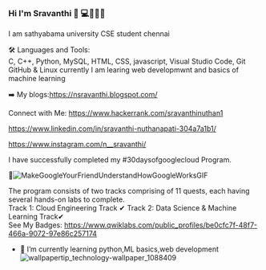 ### Hi I'm Sravanthi  👋 💻👩🏻‍💻                                                                                                                                               

   
I am sathyabama university CSE student chennai

🛠 Languages and Tools:                                                                             
C, C++,  Python,  MySQL,  HTML,  CSS,
javascript,   Visual Studio Code,  Git
GitHub & Linux
currently I am learing web developmwnt and basics of machine learning                                 

➡️ My blogs:https://nsravanthi.blogspot.com/

 Connect with Me:
    https://www.hackerrank.com/sravanthinuthan1
 
   https://www.linkedin.com/in/sravanthi-nuthanapati-304a7a1b1/
 
   https://www.instagram.com/n__sravanthi/
 
  I have successfully completed my #30daysofgooglecloud Program.   
  
🎯![MakeGoogleYourFriendUnderstandHowGoogleWorksGIF](https://user-images.githubusercontent.com/73333232/138247841-7bd4eff6-741a-4027-9810-9764b480fcec.gif) 
 
 The program consists of two tracks comprising of 11 quests, each having several hands-on labs to complete.         
Track 1: Cloud Engineering Track ✔
Track 2: Data Science & Machine Learning Track✔      
See My Badges: https://www.qwiklabs.com/public_profiles/be0cfc7f-48f7-466a-9072-97e86c257174

- 🌱 I’m currently learning python,ML basics,web development                            ![wallpapertip_technology-wallpaper_1088409](https://user-images.githubusercontent.com/73333232/134623413-76341641-4133-440d-8f0a-613e2ee3ebef.jpg)

<!--
**sravanthi153/sravanthi153** is a ✨ _special_ ✨ repository because its `README.md` (this file) appears on your GitHub profile.

Here are some ideas to get you started:

- 🔭 I’m currently working on ...
- 🌱 I’m currently learning ...
- 👯 I’m looking to collaborate on ...
- 🤔 I’m looking for help with ...
- 💬 Ask me about ...
- 📫 How to reach me: ...
- 😄 Pronouns: ...
- ⚡ Fun fact: ...
-->
